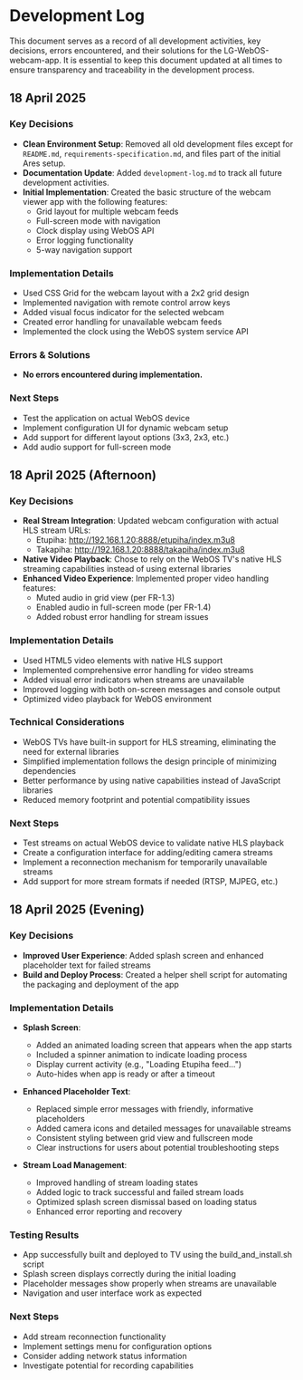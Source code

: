 # Development Log

This document serves as a record of all development activities, key decisions, errors encountered, and their solutions for the LG-WebOS-webcam-app. It is essential to keep this document updated at all times to ensure transparency and traceability in the development process.

## 18 April 2025

### Key Decisions
- **Clean Environment Setup**: Removed all old development files except for `README.md`, `requirements-specification.md`, and files part of the initial Ares setup.
- **Documentation Update**: Added `development-log.md` to track all future development activities.
- **Initial Implementation**: Created the basic structure of the webcam viewer app with the following features:
  - Grid layout for multiple webcam feeds
  - Full-screen mode with navigation
  - Clock display using WebOS API
  - Error logging functionality
  - 5-way navigation support

### Implementation Details
- Used CSS Grid for the webcam layout with a 2x2 grid design
- Implemented navigation with remote control arrow keys
- Added visual focus indicator for the selected webcam
- Created error handling for unavailable webcam feeds
- Implemented the clock using the WebOS system service API

### Errors & Solutions
- **No errors encountered during implementation.**

### Next Steps
- Test the application on actual WebOS device
- Implement configuration UI for dynamic webcam setup
- Add support for different layout options (3x3, 2x3, etc.)
- Add audio support for full-screen mode

## 18 April 2025 (Afternoon)

### Key Decisions
- **Real Stream Integration**: Updated webcam configuration with actual HLS stream URLs:
  - Etupiha: http://192.168.1.20:8888/etupiha/index.m3u8
  - Takapiha: http://192.168.1.20:8888/takapiha/index.m3u8
- **Native Video Playback**: Chose to rely on the WebOS TV's native HLS streaming capabilities instead of using external libraries
- **Enhanced Video Experience**: Implemented proper video handling features:
  - Muted audio in grid view (per FR-1.3)
  - Enabled audio in full-screen mode (per FR-1.4)
  - Added robust error handling for stream issues

### Implementation Details
- Used HTML5 video elements with native HLS support
- Implemented comprehensive error handling for video streams
- Added visual error indicators when streams are unavailable
- Improved logging with both on-screen messages and console output
- Optimized video playback for WebOS environment

### Technical Considerations
- WebOS TVs have built-in support for HLS streaming, eliminating the need for external libraries
- Simplified implementation follows the design principle of minimizing dependencies
- Better performance by using native capabilities instead of JavaScript libraries
- Reduced memory footprint and potential compatibility issues

### Next Steps
- Test streams on actual WebOS device to validate native HLS playback
- Create a configuration interface for adding/editing camera streams
- Implement a reconnection mechanism for temporarily unavailable streams
- Add support for more stream formats if needed (RTSP, MJPEG, etc.)

## 18 April 2025 (Evening)

### Key Decisions
- **Improved User Experience**: Added splash screen and enhanced placeholder text for failed streams
- **Build and Deploy Process**: Created a helper shell script for automating the packaging and deployment of the app

### Implementation Details
- **Splash Screen**:
  - Added an animated loading screen that appears when the app starts
  - Included a spinner animation to indicate loading process
  - Display current activity (e.g., "Loading Etupiha feed...")
  - Auto-hides when app is ready or after a timeout
  
- **Enhanced Placeholder Text**:
  - Replaced simple error messages with friendly, informative placeholders
  - Added camera icons and detailed messages for unavailable streams
  - Consistent styling between grid view and fullscreen mode
  - Clear instructions for users about potential troubleshooting steps

- **Stream Load Management**:
  - Improved handling of stream loading states
  - Added logic to track successful and failed stream loads
  - Optimized splash screen dismissal based on loading status
  - Enhanced error reporting and recovery

### Testing Results
- App successfully built and deployed to TV using the build_and_install.sh script
- Splash screen displays correctly during the initial loading
- Placeholder messages show properly when streams are unavailable
- Navigation and user interface work as expected

### Next Steps
- Add stream reconnection functionality
- Implement settings menu for configuration options
- Consider adding network status information
- Investigate potential for recording capabilities